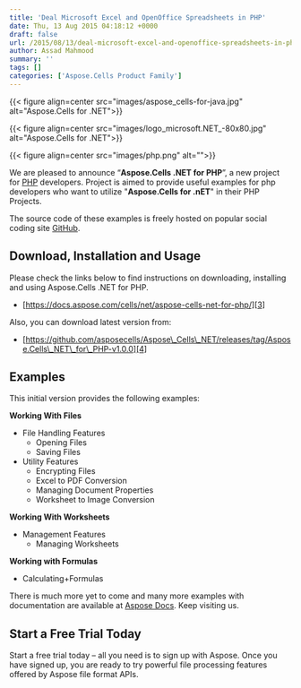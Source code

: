 ```yaml
---
title: 'Deal Microsoft Excel and OpenOffice Spreadsheets in PHP'
date: Thu, 13 Aug 2015 04:18:12 +0000
draft: false
url: /2015/08/13/deal-microsoft-excel-and-openoffice-spreadsheets-in-php/
author: Assad Mahmood
summary: ''
tags: []
categories: ['Aspose.Cells Product Family']
---
```




{{< figure align=center src="images/aspose_cells-for-java.jpg" alt="Aspose.Cells for .NET">}}




{{< figure align=center src="images/logo_microsoft.NET_-80x80.jpg" alt="Aspose.Cells for .NET">}}




{{< figure align=center src="images/php.png" alt="">}}


We are pleased to announce “**Aspose.Cells .NET for PHP**”, a new project for [PHP][1] developers. Project is aimed to provide useful examples for php developers who want to utilize "**Aspose.Cells for .nET**" in their PHP Projects.

The source code of these examples is freely hosted on popular social coding site [GitHub][2].

## Download, Installation and Usage

Please check the links below to find instructions on downloading, installing and using Aspose.Cells .NET for PHP.

*   [https://docs.aspose.com/cells/net/aspose-cells-net-for-php/][3]

Also, you can download latest version from:

*   [https://github.com/asposecells/Aspose\_Cells\_NET/releases/tag/Aspose.Cells\_NET\_for\_PHP-v1.0.0][4]

## Examples

This initial version provides the following examples:

**Working With Files**

*   File Handling Features
    *   Opening Files
    *   Saving Files
*   Utility Features
    *   Encrypting Files
    *   Excel to PDF Conversion
    *   Managing Document Properties
    *   Worksheet to Image Conversion

**Working With Worksheets**

*   Management Features
    *   Managing Worksheets

**Working with Formulas**

*   Calculating+Formulas

There is much more yet to come and many more examples with documentation are available at [Aspose Docs][5]. Keep visiting us.

## Start a Free Trial Today

Start a free trial today – all you need is to sign up with Aspose. Once you have signed up, you are ready to try powerful file processing features offered by Aspose file format APIs.




[1]: http://php.net/ "php"
[2]: https://github.com/asposecells/Aspose_Cells_NET/tree/master/Plugins/Aspose_Cells_NET_for_PHP
[3]: https://docs.aspose.com/cells/net/aspose-cells-net-for-php/
[4]: https://github.com/asposecells/Aspose_Cells_NET/releases/tag/Aspose.Cells_NET_for_PHP-v1.0.0
[5]: https://docs.aspose.com/cells/net/php-programmers-guide/




